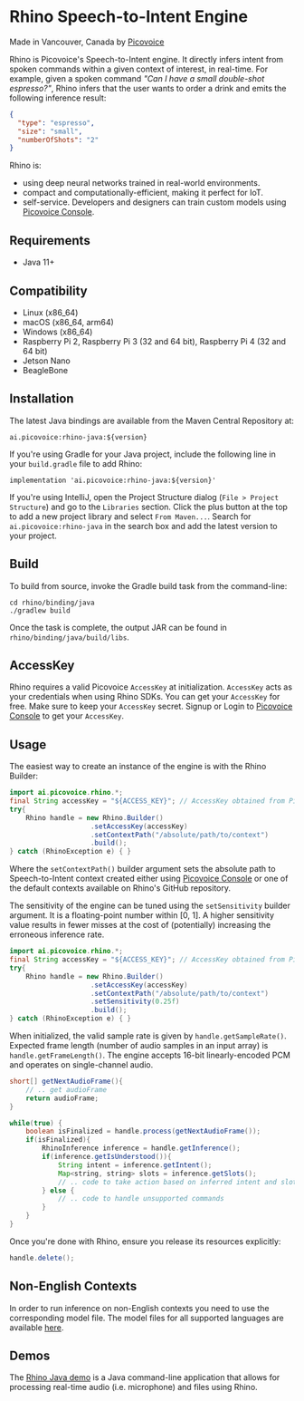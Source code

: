 # Rhino Speech-to-Intent Engine

Made in Vancouver, Canada by [Picovoice](https://picovoice.ai)

Rhino is Picovoice's Speech-to-Intent engine. It directly infers intent from spoken commands within a given context of
interest, in real-time. For example, given a spoken command *"Can I have a small double-shot espresso?"*, Rhino infers that the user wants to order a drink and emits the following inference result:

```json
{
  "type": "espresso",
  "size": "small",
  "numberOfShots": "2"
}
```

Rhino is:

* using deep neural networks trained in real-world environments.
* compact and computationally-efficient, making it perfect for IoT.
* self-service. Developers and designers can train custom models using [Picovoice Console](https://console.picovoice.ai/).


## Requirements

- Java 11+

## Compatibility

- Linux (x86_64)
- macOS (x86_64, arm64)
- Windows (x86_64)
- Raspberry Pi 2, Raspberry Pi 3 (32 and 64 bit), Raspberry Pi 4 (32 and 64 bit)
- Jetson Nano
- BeagleBone

## Installation

The latest Java bindings are available from the Maven Central Repository at:

```console
ai.picovoice:rhino-java:${version}
```

If you're using Gradle for your Java project, include the following line in your `build.gradle` file to add Rhino:
```console
implementation 'ai.picovoice:rhino-java:${version}'
```

If you're using IntelliJ, open the Project Structure dialog (`File > Project Structure`) and go to the `Libraries` section.
Click the plus button at the top to add a new project library and select `From Maven...`. Search for `ai.picovoice:rhino-java`
in the search box and add the latest version to your project.

## Build

To build from source, invoke the Gradle build task from the command-line:
```console
cd rhino/binding/java
./gradlew build
```

Once the task is complete, the output JAR can be found in `rhino/binding/java/build/libs`.

## AccessKey

Rhino requires a valid Picovoice `AccessKey` at initialization. `AccessKey` acts as your credentials when using Rhino SDKs.
You can get your `AccessKey` for free. Make sure to keep your `AccessKey` secret.
Signup or Login to [Picovoice Console](https://console.picovoice.ai/) to get your `AccessKey`.

## Usage

The easiest way to create an instance of the engine is with the Rhino Builder:

```java
import ai.picovoice.rhino.*;
final String accessKey = "${ACCESS_KEY}"; // AccessKey obtained from Picovoice Console (https://console.picovoice.ai/)
try{
    Rhino handle = new Rhino.Builder()
                    .setAccessKey(accessKey)
                    .setContextPath("/absolute/path/to/context")
                    .build();
} catch (RhinoException e) { }
```


Where the `setContextPath()` builder argument sets the absolute path to Speech-to-Intent context created either using
[Picovoice Console](https://console.picovoice.ai/) or one of the default contexts available on Rhino's GitHub repository.

The sensitivity of the engine can be tuned using the `setSensitivity` builder argument. It is a floating-point number within
[0, 1]. A higher sensitivity value results in fewer misses at the cost of (potentially) increasing the erroneous
inference rate.

```java
import ai.picovoice.rhino.*;
final String accessKey = "${ACCESS_KEY}"; // AccessKey obtained from Picovoice Console (https://console.picovoice.ai/)
try{
    Rhino handle = new Rhino.Builder()
                    .setAccessKey(accessKey)
                    .setContextPath("/absolute/path/to/context")
                    .setSensitivity(0.25f)
                    .build();
} catch (RhinoException e) { }
```

When initialized, the valid sample rate is given by `handle.getSampleRate()`. Expected frame length (number of audio samples
in an input array) is `handle.getFrameLength()`. The engine accepts 16-bit linearly-encoded PCM and operates on
single-channel audio.

```java
short[] getNextAudioFrame(){
    // .. get audioFrame
    return audioFrame;
}

while(true) {
    boolean isFinalized = handle.process(getNextAudioFrame());   
    if(isFinalized){
        RhinoInference inference = handle.getInference();
        if(inference.getIsUnderstood()){
            String intent = inference.getIntent();
            Map<string, string> slots = inference.getSlots();
            // .. code to take action based on inferred intent and slot values              
        } else {
            // .. code to handle unsupported commands
        }        
    }
}
```

Once you're done with Rhino, ensure you release its resources explicitly:

```java
handle.delete();
```

## Non-English Contexts

In order to run inference on non-English contexts you need to use the corresponding model file. The model files for all supported languages are available [here](../../lib/common).

## Demos

The [Rhino Java demo](../../demo/java) is a Java command-line application that allows for 
processing real-time audio (i.e. microphone) and files using Rhino.
